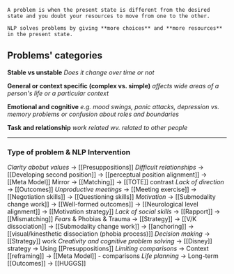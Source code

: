 	A problem is when the present state is different from the desired state and you doubt your resources to move from one to the other.
	
	NLP solves problems by giving **more choices** and **more resources** in the present state.

## Problems' categories

**Stable vs unstable**
*Does it change over time or not*

**General or context specific (complex vs. simple)**
*affects wide areas of a person's life or a particular context*

**Emotional and cognitive**
*e.g. mood swings, panic attacks, depression vs. memory 
problems or confusion about roles and boundaries*

**Task and relationship**
*work related wv. related to other people*

-----

### Type of problem & NLP Intervention

*Clarity abobut values* -> [[Presuppositions]]
*Difficult relationships*
-> [[Developing second position]]
-> [[perceptual position alignment]]
-> [[Meta Model]] Mirror
-> [[Matching]]
-> [[TOTE]] contrast
*Lack of direction* -> [[Outcomes]]
*Unproductive meetings*
-> [[Meeting exercise]]
-> [[Negotiation skills]]
-> [[Questioning skills]]
*Motivation*
-> [[Submodality change work]]
-> [[Well-formed outcomes]]
-> [[Neurological level alignment]]
-> [[Motivation strategy]]
*Lack of social skills*
-> [[Rapport]]
-> [[Mismatching]]
*Fears* & Phobias & Trauma
-> [[Strategy]]
-> [[V/K dissociation]]
-> [[Submodality change work]]
-> [[anchoring]]
-> [[visual/kinesthetic dissociation (phobia process)]]
*Decision making* -> [[Strategy]] work
*Creativity and cognitive problem solving* 
-> [[Disney]] strategy
-> Using [[Presuppositions]]
*Limiting comparisons*
-> Context [[reframing]]
-> [[Meta Model]] - comparisons
*Life planning*
-> Long-term [[Outcomes]]
-> [[HUGGS]]